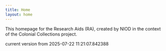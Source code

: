 ```yaml
---
title: Home
layout: home
---
```


This homepage for the Research Aids (RA), created by NIOD in the context of the Colonial Collections project. 


current version from 2025-07-22 11:21:07.842388
